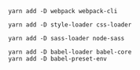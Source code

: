 ```
yarn add -D webpack webpack-cli
```

```
yarn add -D style-loader css-loader
```

```
yarn add -D sass-loader node-sass
```

```
yarn add -D babel-loader babel-core
yarn add -D babel-preset-env
```
